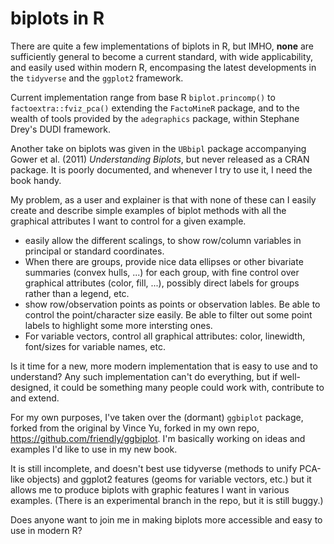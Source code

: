 # biplots in R

There are quite a few implementations of biplots in R, but IMHO, **none** are sufficiently general to become a
current standard, with wide applicability, and easily used within modern R, encompasing the latest developments
in the `tidyverse` and the `ggplot2` framework. 

Current implementation range from base R `biplot.princomp()`
to `factoextra::fviz_pca()` extending the `FactoMineR` package, and
to the wealth of tools provided by the `adegraphics` package, within
Stephane Drey's DUDI framework.

Another take on biplots was given in the `UBbipl` package accompanying Gower et al. (2011)
_Understanding Biplots_, but never released as a CRAN package. It is poorly documented,
and whenever I try to use it, I need the book handy.

My problem, as a user and explainer is that with none of these can I easily create and
describe simple examples of biplot methods with all the graphical attributes I want to 
control for a given example.

* easily allow the different scalings, to show row/column variables in principal or
  standard coordinates.
* When there are groups, provide nice data ellipses or other bivariate summaries (convex hulls, ...)
  for each group, with fine control over graphical attributes (color, fill, ...), 
  possibly direct labels for groups rather than a legend, etc.
* show row/observation points as points or observation lables. Be able to control the
  point/character size easily. Be able to filter out some point labels to highlight
  some more intersting ones.
* For variable vectors, control all graphical attributes: color, linewidth, font/sizes for
  variable names, etc.

Is it time for a new, more modern implementation that is easy to use and to understand?
Any such implementation can't do everything, but if well-designed, it could be something
many people could work with, contribute to and extend. 

For my own purposes, I've taken over the (dormant) `ggbiplot` package, forked from the original
by Vince Yu, forked in my own repo, https://github.com/friendly/ggbiplot. I'm basically
working on ideas and examples I'd like to use in my new book.

It is still incomplete, and doesn't best use tidyverse (methods to unify PCA-like objects)
and ggplot2 features (geoms for variable vectors, etc.) but it allows me to produce biplots with graphic features
I want in various examples. (There is an experimental branch in the repo, but it is still buggy.)

Does anyone want to join me in making biplots more accessible and easy to use in modern R?





